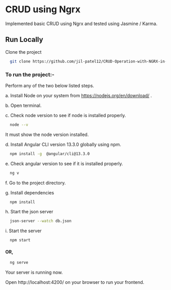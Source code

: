 # CRUD using Ngrx

Implemented basic CRUD using Ngrx and tested using Jasmine / Karma.


## Run Locally

Clone the project

```bash
  git clone https://github.com/jil-patel12/CRUD-Operation-with-NGRX-in-Angular.git
```



### To run the project:-
 Perform any of the two below listed steps.

a. Install Node on your system from https://nodejs.org/en/download/ .

b. Open terminal.

c. Check node version to see if node is installed properly.

```bash
  node --v
```
It must show the node version installed.


d. Install Angular CLI version 13.3.0 globally using npm.

```bash
  npm install -g  @angular/cli@13.3.0
```

e. Check angular version to see if it is installed properly.


```bash
  ng v
```

f. Go to the project directory.

g. Install dependencies

```bash
  npm install
```

h. Start the json server

```bash
  json-server --watch db.json
```


i. Start the server

```bash
  npm start
```
#### OR, 

```bash
  ng serve
```

Your server is running now.

Open http://localhost:4200/ on your browser to run your frontend.

